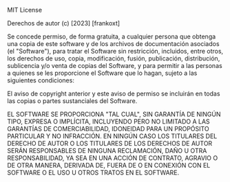 MIT License

Derechos de autor (c) [2023] [frankoxt]

Se concede permiso, de forma gratuita, a cualquier persona que obtenga una copia de este software y de los archivos de documentación asociados (el "Software"), para tratar el Software sin restricción, incluidos, entre otros, los derechos de uso, copia, modificación, fusión, publicación, distribución, sublicencia y/o venta de copias del Software, y para permitir a las personas a quienes se les proporcione el Software que lo hagan, sujeto a las siguientes condiciones:

El aviso de copyright anterior y este aviso de permiso se incluirán en todas las copias o partes sustanciales del Software.

EL SOFTWARE SE PROPORCIONA "TAL CUAL", SIN GARANTÍA DE NINGÚN TIPO, EXPRESA O IMPLÍCITA, INCLUYENDO PERO NO LIMITADO A LAS GARANTÍAS DE COMERCIABILIDAD, IDONEIDAD PARA UN PROPÓSITO PARTICULAR Y NO INFRACCIÓN. EN NINGÚN CASO LOS TITULARES DEL DERECHO DE AUTOR O LOS TITULARES DE LOS DERECHOS DE AUTOR SERÁN RESPONSABLES DE NINGUNA RECLAMACIÓN, DAÑO U OTRA RESPONSABILIDAD, YA SEA EN UNA ACCIÓN DE CONTRATO, AGRAVIO O DE OTRA MANERA, DERIVADA DE, FUERA DE O EN CONEXIÓN CON EL SOFTWARE O EL USO U OTROS TRATOS EN EL SOFTWARE.